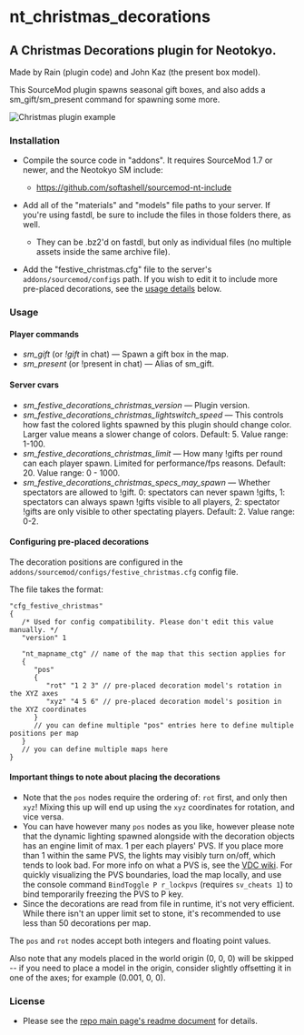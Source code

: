 # nt_christmas_decorations

## A Christmas Decorations plugin for Neotokyo.

Made by Rain (plugin code) and John Kaz (the present box model).

This SourceMod plugin spawns seasonal gift boxes, and also adds a sm_gift/sm_present command for spawning some more.

![Christmas plugin example](https://github.com/Rainyan/nt-festive-decorations/raw/master/example_images/xmas.jpg "Christmas plugin example")

### Installation

* Compile the source code in "addons". It requires SourceMod 1.7 or newer, and the Neotokyo SM include:
    * https://github.com/softashell/sourcemod-nt-include

* Add all of the "materials" and "models" file paths to your server. If you're using fastdl, be sure to include the files in those folders there, as well.
    * They can be .bz2'd on fastdl, but only as individual files (no multiple assets inside the same archive file).

* Add the "festive_christmas.cfg" file to the server's `addons/sourcemod/configs` path. If you wish to edit it to include more pre-placed decorations, see the [usage details](#configuring-pre-placed-decorations) below.

### Usage

#### Player commands
* *sm_gift* (or *!gift* in chat) — Spawn a gift box in the map.
* *sm_present* (or !present in chat) — Alias of sm_gift.

#### Server cvars
* *sm_festive_decorations_christmas_version* — Plugin version.
* *sm_festive_decorations_christmas_lightswitch_speed* — This controls how fast the colored lights spawned by this plugin should change color. Larger value means a slower change of colors. Default: 5. Value range: 1-100.
* *sm_festive_decorations_christmas_limit* — How many !gifts per round can each player spawn. Limited for performance/fps reasons. Default: 20. Value range: 0 - 1000.
* *sm_festive_decorations_christmas_specs_may_spawn* — Whether spectators are allowed to !gift. 0: spectators can never spawn !gifts, 1: spectators can always spawn !gifts visible to all players, 2: spectator !gifts are only visible to other spectating players. Default: 2. Value range: 0-2.

#### Configuring pre-placed decorations

The decoration positions are configured in the `addons/sourcemod/configs/festive_christmas.cfg` config file.

The file takes the format:

```kv
"cfg_festive_christmas"
{
   /* Used for config compatibility. Please don't edit this value manually. */
   "version" 1

   "nt_mapname_ctg" // name of the map that this section applies for
   {
      "pos"
      {
         "rot" "1 2 3" // pre-placed decoration model's rotation in the XYZ axes
         "xyz" "4 5 6" // pre-placed decoration model's position in the XYZ coordinates
      }
      // you can define multiple "pos" entries here to define multiple positions per map
   }
   // you can define multiple maps here
}
```

#### Important things to note about placing the decorations

* Note that the `pos` nodes require the ordering of: `rot` first, and only then `xyz`! Mixing this up will end up using the `xyz` coordinates for rotation, and vice versa.
* You can have however many `pos` nodes as you like, however please note that the dynamic lighting spawned alongside with the decoration objects has an engine limit of max. 1 per each players' PVS. If you place more than 1 within the same PVS, the lights may visibly turn on/off, which tends to look bad. For more info on what a PVS is, see the [VDC wiki](https://developer.valvesoftware.com/wiki/PVS). For quickly visualizing the PVS boundaries, load the map locally, and use the console command `BindToggle P r_lockpvs` (requires `sv_cheats 1`) to bind temporarily freezing the PVS to P key.
* Since the decorations are read from file in runtime, it's not very efficient. While there isn't an upper limit set to stone, it's recommended to use less than 50 decorations per map.

The `pos` and `rot` nodes accept both integers and floating point values.

Also note that any models placed in the world origin (0, 0, 0) will be skipped -- if you need to place a model in the origin, consider slightly offsetting it in one of the axes; for example (0.001, 0, 0).

### License

* Please see the [repo main page's readme document](https://github.com/Rainyan/nt-festive-decorations) for details.
